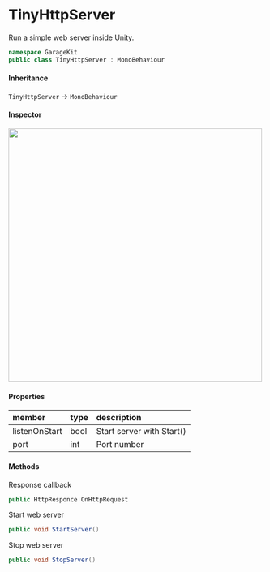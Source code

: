 # TinyHttpServer

Run a simple web server inside Unity.

```csharp
namespace GarageKit
public class TinyHttpServer : MonoBehaviour
```

#### Inheritance

`TinyHttpServer` -> `MonoBehaviour`

#### Inspector

<img src="~/image/script_reference/tinyhttpserver_inspector.png" width="500px"/>

#### Properties

|member|type|description|
|:--|:--|:--|
|listenOnStart|bool|Start server with Start()|
|port|int|Port number|

#### Methods

Response callback
```csharp
public HttpResponce OnHttpRequest
```

Start web server
```csharp
public void StartServer()
```

Stop web server
```csharp
public void StopServer()
```
